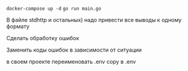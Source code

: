 `docker-compose up -d`
`go run main.go`

В файле stdhttp и остальных) надо привести все выводы к одному формату 

Сделать обработку ошибок 

Заменить коды ошибок в зависимости от ситуации

в своем проекте переименовать .env copy в .env